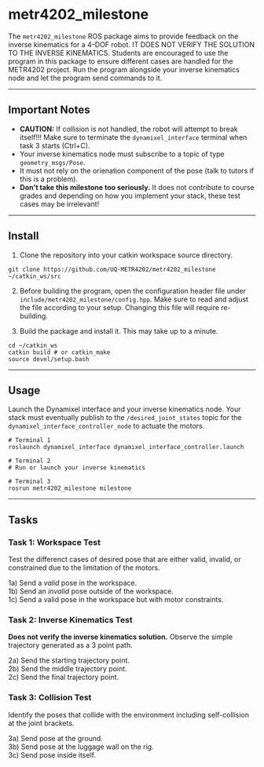 # metr4202_milestone

The `metr4202_milestone` ROS package aims to provide feedback on the inverse
kinematics for a 4-DOF robot. IT DOES NOT VERIFY THE SOLUTION TO THE INVERSE
KINEMATICS. Students are encouraged to use the program in this package to ensure
different cases are handled for the METR4202 project. Run the program alongside
your inverse kinematics node and let the program send commands to it.

---

## Important Notes

- **CAUTION:** If collision is not handled, the robot will attempt to break itself!!!
Make sure to terminate the `dynamixel_interface` terminal when task 3 starts (Ctrl+C).
- Your inverse kinematics node must subscribe to a topic of type
`geometry_msgs/Pose`.
- It must not rely on the orienation component of the pose
(talk to tutors if this is a problem).
- **Don't take this milestone too seriously.** It does not contribute to course grades
and depending on how you implement your stack, these test cases may be irrelevant!

---

## Install

1. Clone the repository into your catkin workspace source directory.

```SH
git clone https://github.com/UQ-METR4202/metr4202_milestone ~/catkin_ws/src
```

2. Before building the program, open the configuration header file under
`include/metr4202_milestone/config.hpp`. Make sure to read and adjust the file
according to your setup. Changing this file will require re-building.

3. Build the package and install it. This may take up to a minute.

```SH
cd ~/catkin_ws
catkin build # or catkin_make
source devel/setup.bash
```

---

## Usage

Launch the Dynamixel interface and your inverse kinematics node. Your stack must
eventually publish to the `/desired_joint_states` topic for the `dynamixel_interface_controller_node` to actuate the motors.

```SH
# Terminal 1
roslaunch dynamixel_interface dynamixel_interface_controller.launch
```

```SH
# Terminal 2
# Run or launch your inverse kinematics
```

```SH
# Terminal 3
rosrun metr4202_milestone milestone
```

---

## Tasks

### Task 1: Workspace Test

Test the differenct cases of desired pose that are either valid, invalid, or constrained due to the limitation of the motors.

1a) Send a *valid* pose in the workspace.  
1b) Send an *invalid* pose outside of the workspace.  
1c) Send a valid pose in the workspace but with motor constraints.  

### Task 2: Inverse Kinematics Test

**Does not verify the inverse kinematics solution.** Observe the simple trajectory generated as a 3 point path.

2a) Send the starting trajectory point.  
2b) Send the middle trajectory point.  
2c) Send the final trajectory point.  

### Task 3: Collision Test

Identify the poses that collide with the environment including self-collision at the joint brackets.

3a) Send pose at the ground.  
3b) Send pose at the luggage wall on the rig.  
3c) Send pose inside itself.  
